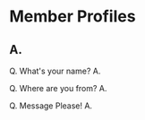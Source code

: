 
# Member Profiles

## A.

Q. What's your name?
A. 

Q. Where are you from?
A.

Q. Message Please!
A.

